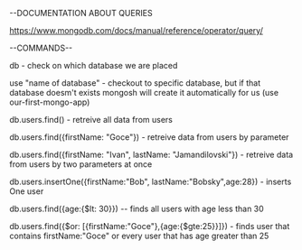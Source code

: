 
--DOCUMENTATION ABOUT QUERIES

https://www.mongodb.com/docs/manual/reference/operator/query/



--COMMANDS--

db  - check on which database we are placed

use "name of database" - checkout to specific database, but if that database doesm't exists mongosh will create it automatically for us (use our-first-mongo-app)

db.users.find() - retreive all data from users

db.users.find({firstName: "Goce"}) - retreive data from users by parameter

db.users.find({firstName: "Ivan", lastName: "Jamandilovski"}) - retreive data from users by two parameters at once

db.users.insertOne({firstName:"Bob", lastName:"Bobsky",age:28}) - inserts One user 

db.users.find({age:{$lt: 30}}) -- finds all users with age less than 30 

db.users.find({$or: [{firstName:"Goce"},{age:{$gte:25}}]}) - finds user that contains firstName:"Goce" or every user that has age greater than 25